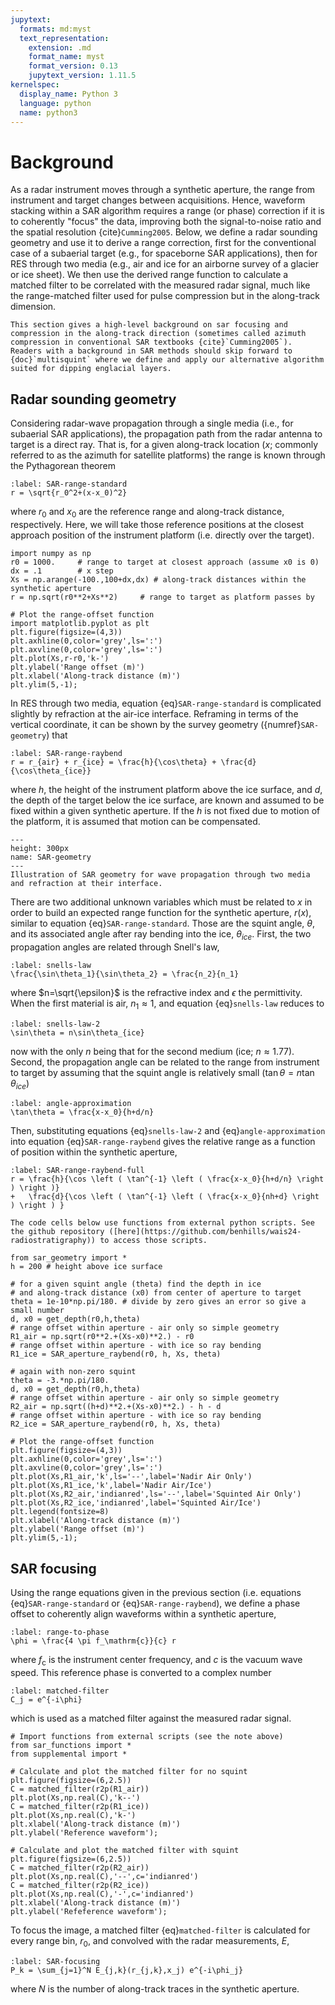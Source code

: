 ```yaml
---
jupytext:
  formats: md:myst
  text_representation:
    extension: .md
    format_name: myst
    format_version: 0.13
    jupytext_version: 1.11.5
kernelspec:
  display_name: Python 3
  language: python
  name: python3
---
```


# Background

<!--- SAR focusing -->
As a radar instrument moves through a synthetic aperture, the range from instrument and target changes between acquisitions.
Hence, waveform stacking within a SAR algorithm requires a range (or phase) correction if it is to coherently "focus" the data, improving both the signal-to-noise ratio and the spatial resolution {cite}`Cumming2005`.
Below, we define a radar sounding geometry and use it to derive a range correction, first for the conventional case of a subaerial target (e.g., for spaceborne SAR applications), then for RES through two media (e.g., air and ice for an airborne survey of a glacier or ice sheet).
We then use the derived range function to calculate a matched filter to be correlated with the measured radar signal, much like the range-matched filter used for pulse compression but in the along-track dimension.

```{note}
This section gives a high-level background on sar focusing and compression in the along-track direction (sometimes called azimuth compression in conventional SAR textbooks {cite}`Cumming2005`). Readers with a background in SAR methods should skip forward to {doc}`multisquint` where we define and apply our alternative algorithm suited for dipping englacial layers.
```

## Radar sounding geometry

Considering radar-wave propagation through a single media (i.e., for subaerial SAR applications), the propagation path from the radar antenna to target is a direct ray. That is, for a given along-track location ($x$; commonly referred to as the azimuth for satellite platforms) the range is known through the Pythagorean theorem
```{math}
:label: SAR-range-standard
r = \sqrt{r_0^2+(x-x_0)^2}
```
where $r_0$ and $x_0$ are the reference range and along-track distance, respectively.
Here, we will take those reference positions at the closest approach position of the instrument platform (i.e. directly over the target).

```{code-cell}
import numpy as np
r0 = 1000.     # range to target at closest approach (assume x0 is 0)
dx = .1        # x step
Xs = np.arange(-100.,100+dx,dx) # along-track distances within the synthetic aperture
r = np.sqrt(r0**2+Xs**2)     # range to target as platform passes by
```

```{code-cell}
# Plot the range-offset function
import matplotlib.pyplot as plt
plt.figure(figsize=(4,3))
plt.axhline(0,color='grey',ls=':')
plt.axvline(0,color='grey',ls=':')
plt.plot(Xs,r-r0,'k-')
plt.ylabel('Range offset (m)')
plt.xlabel('Along-track distance (m)')
plt.ylim(5,-1);
```

In RES through two media, equation {eq}`SAR-range-standard` is complicated slightly by refraction at the air-ice interface.
Reframing in terms of the vertical coordinate, it can be shown by the survey geometry ({numref}`SAR-geometry`) that
```{math}
:label: SAR-range-raybend
r = r_{air} + r_{ice} = \frac{h}{\cos\theta} + \frac{d}{\cos\theta_{ice}}
```
where $h$, the height of the instrument platform above the ice surface, and $d$, the depth of the target below the ice surface, are known and assumed to be fixed within a given synthetic aperture.
If the $h$ is not fixed due to motion of the platform, it is assumed that motion can be compensated.

```{figure} ./figures/SAR_geometry.png
---
height: 300px
name: SAR-geometry
---
Illustration of SAR geometry for wave propagation through two media and refraction at their interface.
```

There are two additional unknown variables which must be related to $x$ in order to build an expected range function for the synthetic aperture, $r(x)$, similar to equation {eq}`SAR-range-standard`.
Those are the squint angle, $\theta$, and its associated angle after ray bending into the ice, $\theta_{ice}$.
First, the two propagation angles are related through Snell's law,
```{math}
:label: snells-law
\frac{\sin\theta_1}{\sin\theta_2} = \frac{n_2}{n_1}
```
where $n=\sqrt{\epsilon}$ is the refractive index and $\epsilon$ the permittivity.
When the first material is air, $n_1\approx1$, and equation {eq}`snells-law` reduces to
```{math}
:label: snells-law-2
\sin\theta = n\sin\theta_{ice}
```
now with the only $n$ being that for the second medium (ice; $n\approx1.77$).
Second, the propagation angle can be related to the range from instrument to target by assuming that the squint angle is relatively small ($\tan\theta=n\tan\theta_{ice}$)
```{math}
:label: angle-approximation
\tan\theta = \frac{x-x_0}{h+d/n}
```
Then, substituting equations {eq}`snells-law-2` and {eq}`angle-approximation` into equation {eq}`SAR-range-raybend` gives the relative range as a function of position within the synthetic aperture,

```{math}
:label: SAR-range-raybend-full
r = \frac{h}{\cos \left ( \tan^{-1} \left ( \frac{x-x_0}{h+d/n} \right ) \right )} 
+   \frac{d}{\cos \left ( \tan^{-1} \left ( \frac{x-x_0}{nh+d} \right ) \right ) }
```

```{note}
The code cells below use functions from external python scripts. See the github repository ([here](https://github.com/benhills/wais24-radiostratigraphy)) to access those scripts.
```

```{code-cell}
from sar_geometry import *
h = 200 # height above ice surface

# for a given squint angle (theta) find the depth in ice 
# and along-track distance (x0) from center of aperture to target
theta = 1e-10*np.pi/180. # divide by zero gives an error so give a small number
d, x0 = get_depth(r0,h,theta)
# range offset within aperture - air only so simple geometry
R1_air = np.sqrt(r0**2.+(Xs-x0)**2.) - r0
# range offset within aperture - with ice so ray bending
R1_ice = SAR_aperture_raybend(r0, h, Xs, theta)

# again with non-zero squint
theta = -3.*np.pi/180.
d, x0 = get_depth(r0,h,theta)
# range offset within aperture - air only so simple geometry
R2_air = np.sqrt((h+d)**2.+(Xs-x0)**2.) - h - d
# range offset within aperture - with ice so ray bending
R2_ice = SAR_aperture_raybend(r0, h, Xs, theta)
```

```{code-cell}
# Plot the range-offset function
plt.figure(figsize=(4,3))
plt.axhline(0,color='grey',ls=':')
plt.axvline(0,color='grey',ls=':')
plt.plot(Xs,R1_air,'k',ls='--',label='Nadir Air Only')
plt.plot(Xs,R1_ice,'k',label='Nadir Air/Ice')
plt.plot(Xs,R2_air,'indianred',ls='--',label='Squinted Air Only')
plt.plot(Xs,R2_ice,'indianred',label='Squinted Air/Ice')
plt.legend(fontsize=8)
plt.xlabel('Along-track distance (m)')
plt.ylabel('Range offset (m)')
plt.ylim(5,-1);
```

## SAR focusing

Using the range equations given in the previous section (i.e. equations {eq}`SAR-range-standard` or {eq}`SAR-range-raybend`), we define a phase offset to coherently align waveforms within a synthetic aperture,
```{math}
:label: range-to-phase
\phi = \frac{4 \pi f_\mathrm{c}}{c} r
```
where $f_\mathrm{c}$ is the instrument center frequency, and $c$ is the vacuum wave speed.
This reference phase is converted to a complex number
```{math}
:label: matched-filter
C_j = e^{-i\phi}
```
which is used as a matched filter against the measured radar signal.

```{code-cell}
# Import functions from external scripts (see the note above)
from sar_functions import *
from supplemental import *

# Calculate and plot the matched filter for no squint
plt.figure(figsize=(6,2.5))
C = matched_filter(r2p(R1_air))
plt.plot(Xs,np.real(C),'k--')
C = matched_filter(r2p(R1_ice))
plt.plot(Xs,np.real(C),'k-')
plt.xlabel('Along-track distance (m)')
plt.ylabel('Reference waveform');
```

```{code-cell}
# Calculate and plot the matched filter with squint
plt.figure(figsize=(6,2.5))
C = matched_filter(r2p(R2_air))
plt.plot(Xs,np.real(C),'--',c='indianred')
C = matched_filter(r2p(R2_ice))
plt.plot(Xs,np.real(C),'-',c='indianred')
plt.xlabel('Along-track distance (m)')
plt.ylabel('Refeference waveform');
```

To focus the image, a matched filter {eq}`matched-filter` is calculated for every range bin, $r_0$, and convolved with the radar measurements, $E$,
```{math}
:label: SAR-focusing
P_k = \sum_{j=1}^N E_{j,k}(r_{j,k},x_j) e^{-i\phi_j}
```
where $N$ is the number of along-track traces in the synthetic aperture.